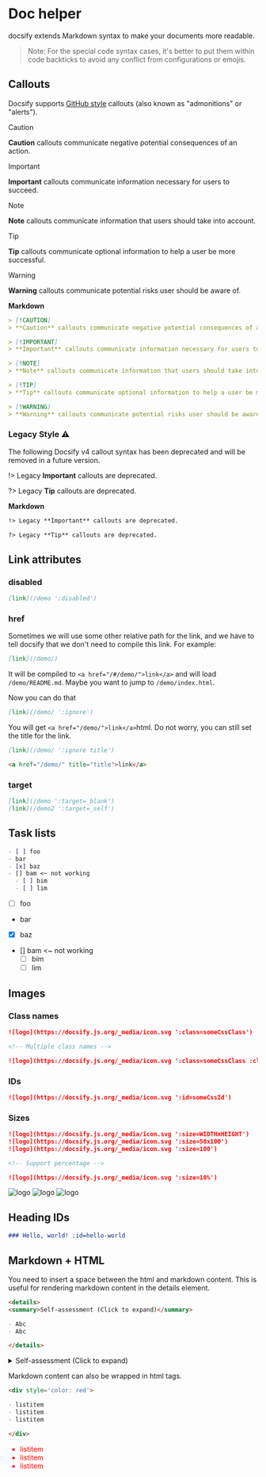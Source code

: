 # Doc helper

docsify extends Markdown syntax to make your documents more readable.

> Note: For the special code syntax cases, it's better to put them within code backticks to avoid any conflict from configurations or emojis.

## Callouts

Docsify supports [GitHub style](https://docs.github.com/en/get-started/writing-on-github/getting-started-with-writing-and-formatting-on-github/basic-writing-and-formatting-syntax#alerts) callouts (also known as "admonitions" or "alerts").

<!-- prettier-ignore -->
> [!CAUTION]
> **Caution** callouts communicate negative potential consequences of an action.

<!-- prettier-ignore -->
> [!IMPORTANT]
> **Important** callouts communicate information necessary for users to succeed.

<!-- prettier-ignore -->
> [!NOTE]
> **Note** callouts communicate information that users should take into account.

<!-- prettier-ignore -->
> [!TIP]
> **Tip** callouts communicate optional information to help a user be more successful.

<!-- prettier-ignore -->
> [!WARNING]
> **Warning** callouts communicate potential risks user should be aware of.

**Markdown**

<!-- prettier-ignore -->
```markdown
> [!CAUTION]
> **Caution** callouts communicate negative potential consequences of an action.

> [!IMPORTANT]
> **Important** callouts communicate information necessary for users to succeed.

> [!NOTE]
> **Note** callouts communicate information that users should take into account.

> [!TIP]
> **Tip** callouts communicate optional information to help a user be more successful.

> [!WARNING]
> **Warning** callouts communicate potential risks user should be aware of.
```

### Legacy Style ⚠️

The following Docsify v4 callout syntax has been deprecated and will be removed in a future version.

!> Legacy **Important** callouts are deprecated.

?> Legacy **Tip** callouts are deprecated.

**Markdown**

```markdown
!> Legacy **Important** callouts are deprecated.

?> Legacy **Tip** callouts are deprecated.
```

## Link attributes

### disabled

```markdown
[link](/demo ':disabled')
```

### href

Sometimes we will use some other relative path for the link, and we have to tell docsify that we don't need to compile this link. For example:

```markdown
[link](/demo/)
```

It will be compiled to `<a href="/#/demo/">link</a>` and will load `/demo/README.md`. Maybe you want to jump to `/demo/index.html`.

Now you can do that

```markdown
[link](/demo/ ':ignore')
```

You will get `<a href="/demo/">link</a>`html. Do not worry, you can still set the title for the link.

```markdown
[link](/demo/ ':ignore title')

<a href="/demo/" title="title">link</a>
```

### target

```markdown
[link](/demo ':target=_blank')
[link](/demo2 ':target=_self')
```

## Task lists

```markdown
- [ ] foo
- bar
- [x] baz
- [] bam <~ not working
  - [ ] bim
  - [ ] lim
```

- [ ] foo
- bar
- [x] baz
- [] bam <~ not working
  - [ ] bim
  - [ ] lim

## Images

### Class names

```markdown
![logo](https://docsify.js.org/_media/icon.svg ':class=someCssClass')

<!-- Multiple class names -->

![logo](https://docsify.js.org/_media/icon.svg ':class=someCssClass :class=anotherCssClass')
```

### IDs

```markdown
![logo](https://docsify.js.org/_media/icon.svg ':id=someCssId')
```

### Sizes

```markdown
![logo](https://docsify.js.org/_media/icon.svg ':size=WIDTHxHEIGHT')
![logo](https://docsify.js.org/_media/icon.svg ':size=50x100')
![logo](https://docsify.js.org/_media/icon.svg ':size=100')

<!-- Support percentage -->

![logo](https://docsify.js.org/_media/icon.svg ':size=10%')
```

![logo](https://docsify.js.org/_media/icon.svg ':size=50x100')
![logo](https://docsify.js.org/_media/icon.svg ':size=100')
![logo](https://docsify.js.org/_media/icon.svg ':size=10%')

## Heading IDs

```markdown
### Hello, world! :id=hello-world
```

## Markdown + HTML

You need to insert a space between the html and markdown content.
This is useful for rendering markdown content in the details element.

```markdown
<details>
<summary>Self-assessment (Click to expand)</summary>

- Abc
- Abc

</details>
```

<details>
<summary>Self-assessment (Click to expand)</summary>

- Abc
- Abc

</details>

Markdown content can also be wrapped in html tags.

```markdown
<div style='color: red'>

- listitem
- listitem
- listitem

</div>
```

<div style='color: red'>

- listitem
- listitem
- listitem

</div>
